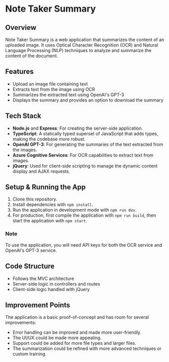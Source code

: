 # Note Taker Summary

## Overview

Note Taker Summary is a web application that summarizes the content of an uploaded image. It uses Optical Character Recognition (OCR) and Natural Language Processing (NLP) techniques to analyze and summarize the content of the document.

## Features

- Upload an image file containing text
- Extracts text from the image using OCR
- Summarizes the extracted text using OpenAI's GPT-3
- Displays the summary and provides an option to download the summary

## Tech Stack

- **Node.js** and **Express**: For creating the server-side application.
- **TypeScript**: A statically typed superset of JavaScript that adds types, making the codebase more robust.
- **OpenAI GPT-3**: For generating the summaries of the text extracted from the images.
- **Azure Cognitive Services**: For OCR capabilities to extract text from images.
- **jQuery**: Used for client-side scripting to manage the dynamic content display and AJAX requests.

## Setup & Running the App

1. Clone this repository.
2. Install dependencies with `npm install`.
3. Run the application in development mode with `npm run dev`.
4. For production, first compile the application with `npm run build`, then start the application with `npm start`.

### Note

To use the application, you will need API keys for both the OCR service and OpenAI's GPT-3 service.

## Code Structure

- Follows the MVC architecture
- Server-side logic in controllers and routes
- Client-side logic handled with jQuery

## Improvement Points

The application is a basic proof-of-concept and has room for several improvements:

- Error handling can be improved and made more user-friendly.
- The UI/UX could be made more appealing.
- Support could be added for more file types and larger files.
- The summarization could be refined with more advanced techniques or custom training.
